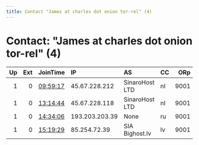 ```yaml
---
title: Contact "James at charles dot onion tor-rel" (4)
---
```


# Contact: "James at charles dot onion tor-rel" (4)

|   Up |   Ext | JoinTime                                                                                            | IP             | AS             | CC   |   ORp |   Dirp | OS    | Version   | Nickname   |   eFamMembers |
|-----:|------:|:----------------------------------------------------------------------------------------------------|:---------------|:---------------|:-----|------:|-------:|:------|:----------|:-----------|--------------:|
|    1 |     0 | [09:59:17](https://metrics.torproject.org/rs.html#details/DC862F7BBF619EA3FA4FB667A4D8118652922FC8) | 45.67.228.212  | SinaroHost LTD | nl   |  9001 |   9030 | Linux | 0.4.5.7   | Chespin    |            22 |
|    1 |     0 | [13:14:44](https://metrics.torproject.org/rs.html#details/751EDB5D969C72479270D223823A8ED4E578C070) | 45.67.228.118  | SinaroHost LTD | nl   |  9001 |   9030 | Linux | 0.4.5.7   | Tepig      |             1 |
|    1 |     0 | [14:34:06](https://metrics.torproject.org/rs.html#details/D4C733CA1FF5D85C3571FF39DBC7DB431966A47D) | 193.203.203.39 | None           | ru   |  9001 |   9030 | Linux | 0.4.5.7   | Snivy      |            22 |
|    1 |     0 | [15:19:29](https://metrics.torproject.org/rs.html#details/4B7C9DE26FF33E77DACFDEBA2A546B26BFB83CF5) | 85.254.72.39   | SIA Bighost.lv | lv   |  9001 |   9030 | Linux | 0.4.5.7   | Oshawott   |             1 |
